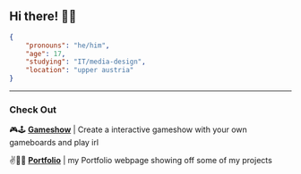## Hi there! 🐶👋 

```json
{
    "pronouns": "he/him",
    "age": 17,
    "studying": "IT/media-design",
    "location": "upper austria"
}
```
----
### Check Out 

🎮🕹️ **[Gameshow](https://github.com/elYanuki/Gameshow)** | Create a interactive gameshow with your own gameboards and play irl

✌️👨‍💻 **[Portfolio](https://github.com/elYanuki/Portfolio)** | my Portfolio webpage showing off some of my projects
